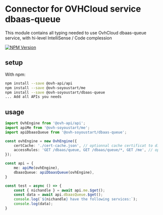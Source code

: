 # Connector for OVHCloud service dbaas-queue

This module contains all typing needed to use OvhCloud dbaas-queue service, with hi-level IntelliSense / Code complession

[![NPM Version](https://img.shields.io/npm/v/@ovh-soyoustart/dbaas-queue.svg?style=flat)](https://www.npmjs.org/package/@ovh-soyoustart/dbaas-queue)

## setup

With npm:
````bash
npm install --save @ovh-api/api
npm install --save @ovh-soyoustart/me
npm install --save @ovh-soyoustart/dbaas-queue
... Add all APIs you needs
````

## usage

````typescript
import OvhEngine from '@ovh-api/api';
import apiMe from '@ovh-soyoustart/me';
import apiDbaasQueue from '@ovh-soyoustart/dbaas-queue';

const ovhEngine = new OvhEngine({ 
    certCache: './cert-cache.json', // optionnal cache certificat to disk
    accessRules: 'GET /dbaas/queue, GET /dbaas/queue/*, GET /me', // optionnal limit the requested privileges.
});

const api = {
    me: apiMe(ovhEngine),
    dbaasQueue: apiDbaasQueue(ovhEngine),
}

const test = async () => {
    const { nichandle } = await api.me.$get();
    const data = await api.dbaasQueue.$get();
    console.log(`${nichandle} have the following services:`);
    console.log(data);
}

````